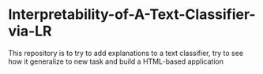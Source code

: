 # Interpretability-of-A-Text-Classifier-via-LR
This repository is to try to add explanations to a text classifier, try to see how it generalize to new task and build a HTML-based application

